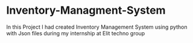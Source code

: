 # Inventory-Managment-System
In this Project I had created Inventory Management System using python with Json files during my internship at Elit techno group
